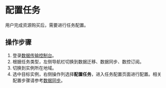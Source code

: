 # 配置任务
用户完成资源购买后，需要进行任务配置。

## 操作步骤
1. 登录[数据传输控制台](https://ddts-console.jdcloud.com/syncList)。
2. 根据任务类型，左侧导航栏切换到数据迁移、数据同步、数控订阅。
3. 切换到实例所在地域。
4. 选中目标实例，右侧操作列选择**配置任务**，进入任务配置页面进行配置。相关配置步骤请参考[数据同步](../Mysql-Sync-to-Mysql.md)。
